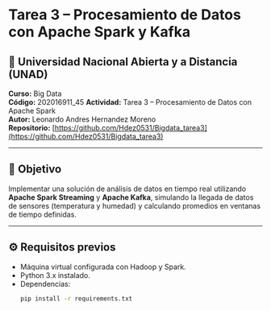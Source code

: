# Tarea 3 – Procesamiento de Datos con Apache Spark y Kafka

## 🏫 Universidad Nacional Abierta y a Distancia (UNAD)
**Curso:** Big Data  
**Código:** 202016911_45 
**Actividad:** Tarea 3 – Procesamiento de Datos con Apache Spark  
**Autor:** Leonardo Andres Hernandez Moreno  
**Repositorio:** [https://github.com/Hdez0531/Bigdata_tarea3](https://github.com/Hdez0531/Bigdata_tarea3)

---

## 🎯 Objetivo
Implementar una solución de análisis de datos en tiempo real utilizando **Apache Spark Streaming** y **Apache Kafka**, simulando la llegada de datos de sensores (temperatura y humedad) y calculando promedios en ventanas de tiempo definidas.

---

## ⚙️ Requisitos previos
- Máquina virtual configurada con Hadoop y Spark.  
- Python 3.x instalado.  
- Dependencias:
  ```bash
  pip install -r requirements.txt
